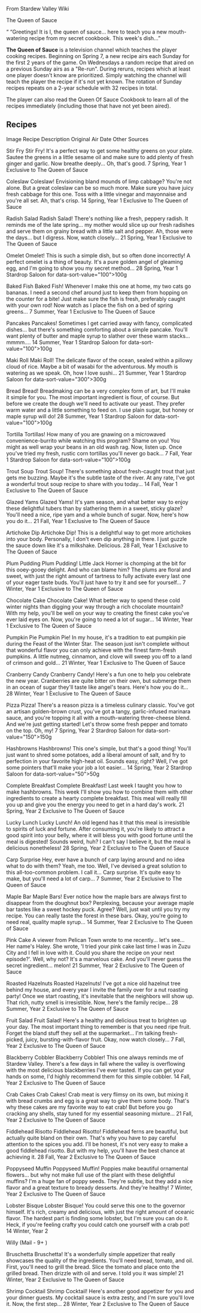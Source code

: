 From Stardew Valley Wiki

The Queen of Sauce

“ “Greetings! It is I, the queen of sauce... here to teach you a new mouth-watering recipe from my secret cookbook. This week's dish...”

**The Queen of Sauce** is a television channel which teaches the player cooking recipes. Beginning on Spring 7, a new recipe airs each Sunday for the first 2 years of the game. On Wednesdays a random recipe that aired on a previous Sunday airs as a "Re-run". During reruns, recipes which at least one player doesn't know are prioritized. Simply watching the channel will teach the player the recipe if it's not yet known. The rotation of Sunday recipes repeats on a 2-year schedule with 32 recipes in total.

The player can also read the Queen Of Sauce Cookbook to learn all of the recipes immediately (including those that have not yet been aired).

## Recipes

Image Recipe Description Original Air Date Other Sources

Stir Fry Stir Fry! It's a perfect way to get some healthy greens on your plate. Sautee the greens in a little sesame oil and make sure to add plenty of fresh ginger and garlic. Now breathe deeply... Oh, that's good. 7 Spring, Year 1 Exclusive to The Queen of Sauce

Coleslaw Coleslaw! Envisioning bland mounds of limp cabbage? You're not alone. But a great coleslaw can be so much more. Make sure you have juicy fresh cabbage for this one. Toss with a little vinegar and mayonnaise and you're all set. Ah, that's crisp. 14 Spring, Year 1 Exclusive to The Queen of Sauce

Radish Salad Radish Salad! There's nothing like a fresh, peppery radish. It reminds me of the late spring... my mother would slice up our fresh radishes and serve them on grainy bread with a little salt and pepper. Ah, those were the days... but I digress. Now, watch closely... 21 Spring, Year 1 Exclusive to The Queen of Sauce

Omelet Omelet! This is such a simple dish, but so often done incorrectly! A perfect omelet is a thing of beauty. It's a pure golden angel of gleaming egg, and I'm going to show you my secret method... 28 Spring, Year 1 Stardrop Saloon for data-sort-value="100"&gt;100g

Baked Fish Baked Fish! Whenever I make this one at home, my two cats go bananas. I need a second chef around just to keep them from hopping on the counter for a bite! Just make sure the fish is fresh, preferably caught with your own rod! Now watch as I place the fish on a bed of spring greens... 7 Summer, Year 1 Exclusive to The Queen of Sauce

Pancakes Pancakes! Sometimes I get carried away with fancy, complicated dishes... but there's something comforting about a simple pancake. You'll want plenty of butter and maple syrup to slather over these warm stacks... mmmm.... 14 Summer, Year 1 Stardrop Saloon for data-sort-value="100"&gt;100g

Maki Roll Maki Roll! The delicate flavor of the ocean, sealed within a pillowy cloud of rice. Maybe a bit of wasabi for the adventurous. My mouth is watering as we speak. Oh, how I love sushi... 21 Summer, Year 1 Stardrop Saloon for data-sort-value="300"&gt;300g

Bread Bread! Breadmaking can be a very complex form of art, but I'll make it simple for you. The most important ingredient is flour, of course. But before we create the dough we'll need to activate our yeast. They prefer warm water and a little something to feed on. I use plain sugar, but honey or maple syrup will do! 28 Summer, Year 1 Stardrop Saloon for data-sort-value="100"&gt;100g

Tortilla Tortillas! How many of you are gnawing on a microwaved convenience-burrito while watching this program? Shame on you! You might as well wrap your beans in an old wash rag. Now, listen up. Once you've tried my fresh, rustic corn tortillas you'll never go back... 7 Fall, Year 1 Stardrop Saloon for data-sort-value="100"&gt;100g

Trout Soup Trout Soup! There's something about fresh-caught trout that just gets me buzzing. Maybe it's the subtle taste of the river. At any rate, I've got a wonderful trout soup recipe to share with you today... 14 Fall, Year 1 Exclusive to The Queen of Sauce

Glazed Yams Glazed Yams! It's yam season, and what better way to enjoy these delightful tubers than by slathering them in a sweet, sticky glaze? You'll need a nice, ripe yam and a whole bunch of sugar. Now, here's how you do it... 21 Fall, Year 1 Exclusive to The Queen of Sauce

Artichoke Dip Artichoke Dip! This is a delightful way to get more artichokes into your body. Personally, I don't even dip anything in there. I just guzzle the sauce down like it's a milkshake. Delicious. 28 Fall, Year 1 Exclusive to The Queen of Sauce

Plum Pudding Plum Pudding! Little Jack Horner is chomping at the bit for this ooey-gooey delight. And who can blame him? The plums are floral and sweet, with just the right amount of tartness to fully activate every last one of your eager taste buds. You'll just have to try it and see for yourself... 7 Winter, Year 1 Exclusive to The Queen of Sauce

Chocolate Cake Chocolate Cake! What better way to spend these cold winter nights than digging your way through a rich chocolate mountain? With my help, you'll be well on your way to creating the finest cake you've ever laid eyes on. Now, you're going to need a lot of sugar... 14 Winter, Year 1 Exclusive to The Queen of Sauce

Pumpkin Pie Pumpkin Pie! In my house, it's a tradition to eat pumpkin pie during the Feast of the Winter Star. The season just isn't complete without that wonderful flavor you can only achieve with the finest farm-fresh pumpkins. A little nutmeg, cinnamon, and clove will sweep you off to a land of crimson and gold... 21 Winter, Year 1 Exclusive to The Queen of Sauce

Cranberry Candy Cranberry Candy! Here's a fun one to help you celebrate the new year. Cranberries are quite bitter on their own, but submerge them in an ocean of sugar they'll taste like angel's tears. Here's how you do it... 28 Winter, Year 1 Exclusive to The Queen of Sauce

Pizza Pizza! There's a reason pizza is a timeless culinary classic. You've got an artisan golden-brown crust, you've got a tangy, garlic-infused marinara sauce, and you're topping it all with a mouth-watering three-cheese blend. And we're just getting started! Let's throw some fresh pepper and tomato on the top. Oh, my! 7 Spring, Year 2 Stardrop Saloon for data-sort-value="150"&gt;150g

Hashbrowns Hashbrowns! This one's simple, but that's a good thing! You'll just want to shred some potatoes, add a liberal amount of salt, and fry to perfection in your favorite high-heat oil. Sounds easy, right? Well, I've got some pointers that'll make your job a lot easier... 14 Spring, Year 2 Stardrop Saloon for data-sort-value="50"&gt;50g

Complete Breakfast Complete Breakfast! Last week I taught you how to make hashbrowns. This week I'll show you how to combine them with other ingredients to create a hearty complete breakfast. This meal will really fill you up and give you the energy you need to get in a hard day's work. 21 Spring, Year 2 Exclusive to The Queen of Sauce

Lucky Lunch Lucky Lunch! An old legend has it that this meal is irresistible to spirits of luck and fortune. After consuming it, you're likely to attract a good spirit into your belly, where it will bless you with good fortune until the meal is digested! Sounds weird, huh? I can't say I believe it, but the meal is delicious nonetheless! 28 Spring, Year 2 Exclusive to The Queen of Sauce

Carp Surprise Hey, ever have a bunch of carp laying around and no idea what to do with them? Yeah, me too. Well, I've devised a great solution to this all-too-common problem. I call it... Carp surprise. It's quite easy to make, but you'll need a lot of carp... 7 Summer, Year 2 Exclusive to The Queen of Sauce

Maple Bar Maple Bars! Ever notice how the maple bars are always first to disappear from the doughnut box? Perplexing, because your average maple bar tastes like a sweet hockey puck. Agree? Well, just wait until you try my recipe. You can really taste the forest in these bars. Okay, you're going to need real, quality maple syrup... 14 Summer, Year 2 Exclusive to The Queen of Sauce

Pink Cake A viewer from Pelican Town wrote to me recently... let's see... Her name's Haley. She wrote, 'I tried your pink cake last time I was in Zuzu City and I fell in love with it. Could you share the recipe on your next episode?'. Well, why not? It's a marvelous cake. And you'll never guess the secret ingredient... melon! 21 Summer, Year 2 Exclusive to The Queen of Sauce

Roasted Hazelnuts Roasted Hazelnuts! I've got a nice old hazelnut tree behind my house, and every year I invite the family over for a nut roasting party! Once we start roasting, it's inevitable that the neighbors will show up. That rich, nutty smell is irresistible. Now, here's the family recipe... 28 Summer, Year 2 Exclusive to The Queen of Sauce

Fruit Salad Fruit Salad! Here's a healthy and delicious treat to brighten up your day. The most important thing to remember is that you need ripe fruit. Forget the bland stuff they sell at the supermarket... I'm talking fresh-picked, juicy, bursting-with-flavor fruit. Okay, now watch closely... 7 Fall, Year 2 Exclusive to The Queen of Sauce

Blackberry Cobbler Blackberry Cobbler! This one always reminds me of Stardew Valley. There's a few days in fall where the valley is overflowing with the most delicious blackberries I've ever tasted. If you can get your hands on some, I'd highly recommend them for this simple cobbler. 14 Fall, Year 2 Exclusive to The Queen of Sauce

Crab Cakes Crab Cakes! Crab meat is very flimsy on its own, but mixing it with bread crumbs and egg is a great way to give them some body. That's why these cakes are my favorite way to eat crab! But before you go cracking any shells, stay tuned for my essential seasoning mixture... 21 Fall, Year 2 Exclusive to The Queen of Sauce

Fiddlehead Risotto Fiddlehead Risotto! Fiddlehead ferns are beautiful, but actually quite bland on their own. That's why you have to pay careful attention to the spices you add. I'll be honest, it's not very easy to make a good fiddlehead risotto. But with my help, you'll have the best chance at achieving it. 28 Fall, Year 2 Exclusive to The Queen of Sauce

Poppyseed Muffin Poppyseed Muffin! Poppies make beautiful ornamental flowers... but why not make full use of the plant with these delightful muffins? I'm a huge fan of poppy seeds. They're subtle, but they add a nice flavor and a great texture to bready desserts. And they're healthy! 7 Winter, Year 2 Exclusive to The Queen of Sauce

Lobster Bisque Lobster Bisque! You could serve this one to the governor himself. It's rich, creamy and delicious, with just the right amount of oceanic flavor. The hardest part is finding some lobster, but I'm sure you can do it. Heck, if you're feeling crafty you could catch one yourself with a crab pot! 14 Winter, Year 2

Willy (Mail - 9+ )

Bruschetta Bruschetta! It's a wonderfully simple appetizer that really showcases the quality of the ingredients. You'll need bread, tomato, and oil. First, you'll need to grill the bread. Slice the tomato and place onto the grilled bread. Then drizzle with oil and serve. I told you it was simple! 21 Winter, Year 2 Exclusive to The Queen of Sauce

Shrimp Cocktail Shrimp Cocktail! Here's another good appetizer for you and your dinner guests. My cocktail sauce is extra zesty, and I'm sure you'll love it. Now, the first step... 28 Winter, Year 2 Exclusive to The Queen of Sauce